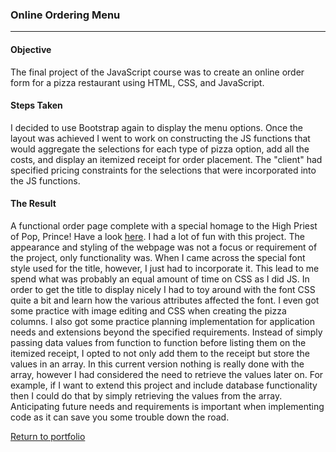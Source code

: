 ### Online Ordering Menu
***

#### Objective

The final project of the JavaScript course was to create an online order form for a pizza restaurant using HTML, CSS, and JavaScript.

#### Steps Taken

I decided to use Bootstrap again to display the menu options. Once the layout was achieved I went to work on constructing the JS functions that would aggregate the selections for each type of pizza option, add all the costs, and display an itemized receipt for order placement. The "client" had specified pricing constraints for the selections that were incorporated into the JS functions.

#### The Result

A functional order page complete with a special homage to the High Priest of Pop, Prince! Have a look [here](https://zfregin.github.io/Pizza%20Project/palace.html). I had a lot of fun with this project. The appearance and styling of the webpage was not a focus or requirement of the project, only functionality was. When I came across the special font style used for the title, however, I just had to incorporate it. This lead to me spend what was probably an equal amount of time on CSS as I did JS. In order to get the title to display nicely I had to toy around with the font CSS quite a bit and learn how the various attributes affected the font. I even got some practice with image editing and CSS when creating the pizza columns. I also got some practice planning implementation for application needs and extensions beyond the specified requirements. Instead of simply passing data values from function to function before listing them on the itemized receipt, I opted to not only add them to the receipt but store the values in an array. In this current version nothing is really done with the array, however I had considered the need to retrieve the values later on. For example, if I want to extend this project and include database functionality then I could do that by simply retrieving the values from the array. Anticipating future needs and requirements is important when implementing code as it can save you some trouble down the road.

[Return to portfolio](https://github.com/zfregin/portfolio)
